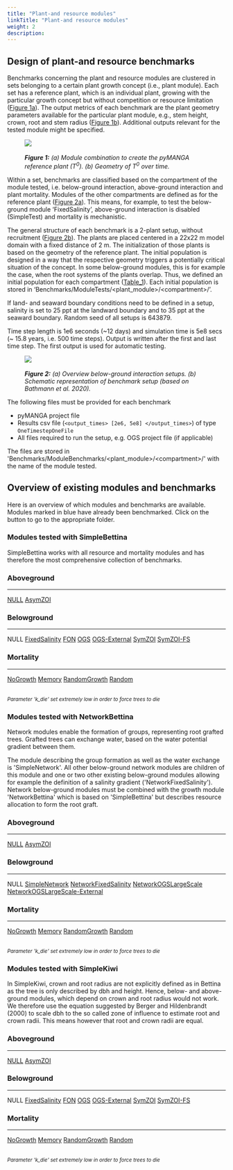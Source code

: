 ```yaml
---
title: "Plant-and resource modules"
linkTitle: "Plant-and resource modules"
weight: 2
description:
---
```


## Design of plant-and resource benchmarks

Benchmarks concerning the plant and resource modules are clustered in sets belonging to a certain plant growth concept (i.e., plant module).
Each set has a reference plant, which is an individual plant, growing with the particular growth concept but without competition or resource limitation (<a href="/docs/Benchmarks/#Figure_1">Figure 1a</a>).
The output metrics of each benchmark are the plant geometry parameters available for the particular plant module, e.g., stem height, crown, root and stem radius (<a href="/docs/Benchmarks/#Figure_1">Figure 1b</a>).
Additional outputs relevant for the tested module might be specified.

<figure class="alert">
    <img id="Figure_1" src="/pictures/benchmarks/reference_tree.jpg">
    <figcaption>
        <i><br><strong>Figure 1:</strong> (a) Module combination to create the pyMANGA reference plant (T<sup>0</sup>). (b) Geometry of T<sup>0</sup> over time.</i>
    </figcaption>
</figure>

Within a set, benchmarks are classified based on the compartment of the module tested, i.e. below-ground interaction, above-ground interaction and plant mortality. 
Modules of the other compartments are defined as for the reference plant  (<a href="/docs/Benchmarks/#Figure_2">Figure 2a</a>). 
This means, for example, to test the below-ground module ‘FixedSalinity’, above-ground interaction is disabled (SimpleTest) and mortality is mechanistic.

The general structure of each benchmark is a 2-plant setup, without recruitment (<a href="/docs/Benchmarks/#Figure_2">Figure 2b</a>).
The plants are placed centered in a 22x22 m model domain with a fixed distance of 2 m. 
The initialization of those plants is based on the geometry of the reference plant. 
The initial population is designed in a way that the respective geometry triggers a potentially critical situation of the concept. 
In some below-ground modules, this is for example the case, when the root systems of the plants overlap.
Thus, we defined an initial population for each compartment ([Table_1](#Table_1)). 
Each initial population is stored in ‘Benchmarks/ModuleTests/<plant_module>/\<compartment>/’.

If land- and seaward boundary conditions need to be defined in a setup, salinity is set to 25 ppt at the landward boundary and to 35 ppt at the seaward boundary. 
Random seed of all setups is 643879.


Time step length is 1e6 seconds (~12 days) and simulation time is 5e8 secs (~ 15.8 years, i.e. 500 time steps).
Output is written after the first and last time step. 
The first output is used for automatic testing.

<figure class="alert">
     <img id="Figure_2" src="/pictures/benchmarks/basic_setup.jpg">
     <figcaption>
        <i><br><strong>Figure 2:</strong> (a) Overview below-ground interaction setups. (b) Schematic representation of benchmark setup (based on Bathmann et al. 2020).</i>
     </figcaption>
</figure>

The following files must be provided for each benchmark
- pyMANGA project file
- Results csv file (`<output_times> [2e6, 5e8] </output_times>`) of type `OneTimestepOneFile`
- All files required to run the setup, e.g. OGS project file (if applicable)
 
The files are stored in 'Benchmarks/ModuleBenchmarks/<plant_module>/\<compartment>/' with the name of the module tested.

## Overview of existing modules and benchmarks

Here is an overview of which modules and benchmarks are available. Modules marked in blue have already been benchmarked. Click on the button to go to the appropriate folder.

### Modules tested with SimpleBettina

SimpleBettina works with all resource and mortality modules and has therefore the most comprehensive collection of benchmarks.

<div class="container">
    <div class="border rounded p-3 mt-1">
        <h3>
            <span class="text-primary">Aboveground</span>
        </h3>
        <hr>
        <a href="https://github.com/pymanga/pyMANGA/tree/master/Benchmarks/ModuleBenchmarks/BelowgroundCompetition/FixedSalinity" target=”_blank”><span class="tag tag-active">NULL</span></a>
        <a href="https://github.com/pymanga/pyMANGA/tree/master/Benchmarks/ModuleBenchmarks/BelowgroundCompetition/FixedSalinity" target=”_blank”><span class="tag tag-active">AsymZOI</span></a>
    </div>
</div>

<div class="container">
    <div class="border rounded p-3 mt-1">
        <h3>
            <span class="text-primary">Belowground</span>
        </h3>
        <hr>
        <div class="flex-row" style="gap:10px">
            <span class="tag tag-inactive">NULL</span>   
            <a href="https://github.com/pymanga/pyMANGA/tree/master/Benchmarks/ModuleBenchmarks/BelowgroundCompetition/FixedSalinity" target=”_blank”><span class="tag tag-active">FixedSalinity</span></a>
            <a href="https://github.com/pymanga/pyMANGA/tree/master/Benchmarks/ModuleBenchmarks/BelowgroundCompetition/FixedSalinity" target=”_blank”><span class="tag tag-inactive">FON</span></a>
            <a href="https://github.com/pymanga/pyMANGA/tree/master/Benchmarks/ModuleBenchmarks/BelowgroundCompetition/FixedSalinity" target=”_blank”><span class="tag tag-active">OGS</span></a>
            <a href="https://github.com/pymanga/pyMANGA/tree/master/Benchmarks/ModuleBenchmarks/BelowgroundCompetition/FixedSalinity" target=”_blank”><span class="tag tag-inactive">OGS-External</span></a>
            <a href="https://github.com/pymanga/pyMANGA/tree/master/Benchmarks/ModuleBenchmarks/BelowgroundCompetition/FixedSalinity" target=”_blank”><span class="tag tag-active">SymZOI</span></a>
            <a href="https://github.com/pymanga/pyMANGA/tree/master/Benchmarks/ModuleBenchmarks/BelowgroundCompetition/FixedSalinity" target=”_blank”><span class="tag tag-active">SymZOI-FS</span></a>
        </div>
    </div>
</div>      

<div class="container">
    <div class="border rounded p-3 mt-1">
        <h3>
            <span class="text-primary">Mortality</span>
        </h3>
        <hr>
        <a href="https://github.com/pymanga/pyMANGA/tree/master/Benchmarks/ModuleBenchmarks/BelowgroundCompetition/FixedSalinity" target=”_blank”><span class="tag tag-active">NoGrowth</span></a>
        <a href="https://github.com/pymanga/pyMANGA/tree/master/Benchmarks/ModuleBenchmarks/BelowgroundCompetition/FixedSalinity" target=”_blank”><span class="tag tag-active">Memory</span></a>
        <a href="https://github.com/pymanga/pyMANGA/tree/master/Benchmarks/ModuleBenchmarks/BelowgroundCompetition/FixedSalinity" target=”_blank”><span class="tag tag-active">RandomGrowth</span></a>
        <a href="https://github.com/pymanga/pyMANGA/tree/master/Benchmarks/ModuleBenchmarks/BelowgroundCompetition/FixedSalinity" target=”_blank”><span class="tag tag-active">Random</span></a>
        <br><br>
        <p style="margin-bottom: 0;"><small><i>Parameter 'k_die' set extremely low in order to force trees to die</i></small></p>
    </div>
</div>


### Modules tested with NetworkBettina

Network modules enable the formation of groups, representing root grafted trees.
Grafted trees can exchange water, based on the water potential gradient between them.

The module describing the group formation as well as the water exchange is 'SimpleNetwork'.
All other below-ground network modules are children of this module and one or two other existing below-ground modules allowing for example the definition of a salinity gradient ('NetworkFixedSalinity').
Network below-ground modules must be combined with the growth module 'NetworkBettina' which is based on 'SimpleBettina' but describes resource allocation to form the root graft.


<div class="container">
    <div class="border rounded p-3 mt-1">
        <h3>
            <span class="text-primary">Aboveground</span>
        </h3>
        <hr>
        <a href="https://github.com/pymanga/pyMANGA/tree/master/Benchmarks/ModuleBenchmarks/BelowgroundCompetition/FixedSalinity" target=”_blank”><span class="tag tag-active">NULL</span></a>
        <a href="https://github.com/pymanga/pyMANGA/tree/master/Benchmarks/ModuleBenchmarks/BelowgroundCompetition/FixedSalinity" target=”_blank”><span class="tag tag-active">AsymZOI</span></a>
    </div>
</div>

<div class="container">
    <div class="border rounded p-3 mt-1">
        <h3>
            <span class="text-primary">Belowground</span>
        </h3>
        <hr>
        <div class="flex-row" style="gap:10px">
            <span class="tag tag-active">NULL</span>   
            <a href="https://github.com/pymanga/pyMANGA/tree/master/Benchmarks/ModuleBenchmarks/BelowgroundCompetition/FixedSalinity" target=”_blank”><span class="tag tag-active">SimpleNetwork</span></a>
            <a href="https://github.com/pymanga/pyMANGA/tree/master/Benchmarks/ModuleBenchmarks/BelowgroundCompetition/FixedSalinity" target=”_blank”><span class="tag tag-active">NetworkFixedSalinity</span></a>
            <a href="https://github.com/pymanga/pyMANGA/tree/master/Benchmarks/ModuleBenchmarks/BelowgroundCompetition/FixedSalinity" target=”_blank”><span class="tag tag-inactive">NetworkOGSLargeScale</span></a>
            <a href="https://github.com/pymanga/pyMANGA/tree/master/Benchmarks/ModuleBenchmarks/BelowgroundCompetition/FixedSalinity" target=”_blank”><span class="tag tag-inactive">NetworkOGSLargeScale-External</span></a>
        </div>
    </div>
</div>      

<div class="container">
    <div class="border rounded p-3 mt-1">
        <h3>
            <span class="text-primary">Mortality</span>
        </h3>
        <hr>
        <a href="https://github.com/pymanga/pyMANGA/tree/master/Benchmarks/ModuleBenchmarks/BelowgroundCompetition/FixedSalinity" target=”_blank”><span class="tag tag-active">NoGrowth</span></a>
        <a href="https://github.com/pymanga/pyMANGA/tree/master/Benchmarks/ModuleBenchmarks/BelowgroundCompetition/FixedSalinity" target=”_blank”><span class="tag tag-active">Memory</span></a>
        <a href="https://github.com/pymanga/pyMANGA/tree/master/Benchmarks/ModuleBenchmarks/BelowgroundCompetition/FixedSalinity" target=”_blank”><span class="tag tag-active">RandomGrowth</span></a>
        <a href="https://github.com/pymanga/pyMANGA/tree/master/Benchmarks/ModuleBenchmarks/BelowgroundCompetition/FixedSalinity" target=”_blank”><span class="tag tag-active">Random</span></a>
        <br><br>
        <p style="margin-bottom: 0;"><small><i>Parameter 'k_die' set extremely low in order to force trees to die</i></small></p>
    </div>
</div>


### Modules tested with SimpleKiwi

In SimpleKiwi, crown and root radius are not explicitly defined as in Bettina as the tree is only described by dbh and height.
Hence, below- and above-ground modules, which depend on crown and root radius would not work.
We therefore use the equation suggested by Berger and Hildenbrandt (2000) to scale dbh to the so called zone of influence to estimate root and crown radii.
This means however that root and crown radii are equal.




<div class="container">
    <div class="border rounded p-3 mt-1">
        <h3>
            <span class="text-primary">Aboveground</span>
        </h3>
        <hr>
        <a href="https://github.com/pymanga/pyMANGA/tree/master/Benchmarks/ModuleBenchmarks/BelowgroundCompetition/FixedSalinity" target=”_blank”><span class="tag tag-active">NULL</span></a>
        <a href="https://github.com/pymanga/pyMANGA/tree/master/Benchmarks/ModuleBenchmarks/BelowgroundCompetition/FixedSalinity" target=”_blank”><span class="tag tag-active">AsymZOI</span></a>
    </div>
</div>

<div class="container">
    <div class="border rounded p-3 mt-1">
        <h3>
            <span class="text-primary">Belowground</span>
        </h3>
        <hr>
        <div class="flex-row" style="gap:10px">
            <span class="tag tag-inactive">NULL</span>   
            <a href="https://github.com/pymanga/pyMANGA/tree/master/Benchmarks/ModuleBenchmarks/BelowgroundCompetition/FixedSalinity" target=”_blank”><span class="tag tag-active">FixedSalinity</span></a>
            <a href="https://github.com/pymanga/pyMANGA/tree/master/Benchmarks/ModuleBenchmarks/BelowgroundCompetition/FixedSalinity" target=”_blank”><span class="tag tag-inactive">FON</span></a>
            <a href="https://github.com/pymanga/pyMANGA/tree/master/Benchmarks/ModuleBenchmarks/BelowgroundCompetition/FixedSalinity" target=”_blank”><span class="tag tag-active">OGS</span></a>
            <a href="https://github.com/pymanga/pyMANGA/tree/master/Benchmarks/ModuleBenchmarks/BelowgroundCompetition/FixedSalinity" target=”_blank”><span class="tag tag-inactive">OGS-External</span></a>
            <a href="https://github.com/pymanga/pyMANGA/tree/master/Benchmarks/ModuleBenchmarks/BelowgroundCompetition/FixedSalinity" target=”_blank”><span class="tag tag-active">SymZOI</span></a>
            <a href="https://github.com/pymanga/pyMANGA/tree/master/Benchmarks/ModuleBenchmarks/BelowgroundCompetition/FixedSalinity" target=”_blank”><span class="tag tag-active">SymZOI-FS</span></a>
        </div>
    </div>
</div>     

<div class="container">
    <div class="border rounded p-3 mt-1">
        <h3>
            <span class="text-primary">Mortality</span>
        </h3>
        <hr>
        <a href="https://github.com/pymanga/pyMANGA/tree/master/Benchmarks/ModuleBenchmarks/BelowgroundCompetition/FixedSalinity" target=”_blank”><span class="tag tag-active">NoGrowth</span></a>
        <a href="https://github.com/pymanga/pyMANGA/tree/master/Benchmarks/ModuleBenchmarks/BelowgroundCompetition/FixedSalinity" target=”_blank”><span class="tag tag-active">Memory</span></a>
        <a href="https://github.com/pymanga/pyMANGA/tree/master/Benchmarks/ModuleBenchmarks/BelowgroundCompetition/FixedSalinity" target=”_blank”><span class="tag tag-active">RandomGrowth</span></a>
        <a href="https://github.com/pymanga/pyMANGA/tree/master/Benchmarks/ModuleBenchmarks/BelowgroundCompetition/FixedSalinity" target=”_blank”><span class="tag tag-active">Random</span></a>
        <br><br>
        <p style="margin-bottom: 0;"><small><i>Parameter 'k_die' set extremely low in order to force trees to die</i></small></p>
    </div>
</div>

